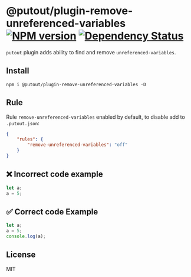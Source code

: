 # @putout/plugin-remove-unreferenced-variables [![NPM version][NPMIMGURL]][NPMURL] [![Dependency Status][DependencyStatusIMGURL]][DependencyStatusURL]

[NPMIMGURL]: https://img.shields.io/npm/v/@putout/plugin-remove-unreferenced-variables.svg?style=flat&longCache=true
[NPMURL]: https://npmjs.org/package/@putout/plugin-remove-unreferenced-variables"npm"
[DependencyStatusURL]: https://david-dm.org/coderaiser/putout?path=packages/plugin-remove-unreferenced-variables
[DependencyStatusIMGURL]: https://david-dm.org/coderaiser/putout.svg?path=packages/plugin-remove-unreferenced-variables

`putout` plugin adds ability to find and remove `unreferenced-variables`.

## Install

```
npm i @putout/plugin-remove-unreferenced-variables -D
```

## Rule

Rule `remove-unreferenced-variables` enabled by default, to disable add to `.putout.json`:

```json
{
    "rules": {
        "remove-unreferenced-variables": "off"
    }
}
```

## ❌ Incorrect code example

```js
let a;
a = 5;
```

## ✅ Correct code Example

```js
let a;
a = 5;
console.log(a);
```

## License

MIT
